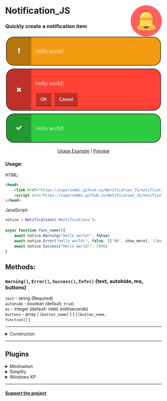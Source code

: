 # Notification_JS     <img src="imgs/notification-logo2.svg" height="100px" align="right">

### Quickly create a notification item

<p align="center">
  <img src="imgs/main_img.png" width="500px">
</p>

<p align="center">
	<a href="example.html">Usage Example</a> | 
	<a href="https://superzombi.github.io/Notification_JS/example.html">Preview</a>
</p>

### Usage:

HTML:
```html
<head>
    <link href="https://superzombi.github.io/Notification_JS/notifications.css" rel="stylesheet">
    <script src="https://superzombi.github.io/Notification_JS/notifications.js"></script>
</head>
```

JavaScript:
```javascript
notice = Notifications('#notifications');
  
async function func_name(){
    await notice.Warning("Hello world!", false)
    await notice.Error("Hello world!", false, [['OK', show_more], 'Cancel'])
    await notice.Success("Hello world!", 3000)
}
```

## Methods:

### ```Warning()```, ```Error()```, ```Success()```, ```Info()``` (text, autohide, ms, buttons)
  <code>text</code> - string (Required) </br>
  <code>autohide</code> - boolean (default: <code>true</code>) </br>
  <code>ms</code> - integer (default: <code>5000</code>) (milliseconds) </br>
  <code>buttons</code> - array ( <code>[button_name]</code> )   ( <code>[[button_name, function]]</code> )
  
<hr>
<details>
	<summary>Constructor:</summary>

### ```Notifications()```

<table>
	<tr>
		<th>Attribute</th>
		<th>Data type</th>
		<th>Default</th>
	</tr>
	<tr>
		<td> <code>element</code> </td>
		<td>documentElement</td>
		<td> <code>document.body</code> </td>
	</tr>
</table>
<hr>

### ```animationIN()```

<table>
	<tr>
		<th>Attribute</th>
		<th>Data type</th>
		<th>Default</th>
	</tr>
	<tr>
		<td> <code>anim_name</code> </td>
		<td>string or array or arguments</td>
		<td> <code>["scale", "opacity"]</code> </td>
	</tr>
</table>

<details>
	<summary>List of available values:</summary>
	
```javascript
["none", "opacity", "scale", "scale-right", "scale-left"]
```
<a href="plugins/animation_examples.html">Usage Example</a> | 
<a href="https://superzombi.github.io/Notification_JS/plugins/animation_examples.html">Preview</a>
</details>
<hr>
  
### ```clear()``` - Clear non active notifications

### ```clearAll()``` - Clear all notifications
  
</details>

<hr>

## Plugins

<details>
	<summary>Minimalism</summary>
	
```html
<link href="https://superzombi.github.io/Notification_JS/plugins/minimalism.css" rel="stylesheet">
```
	
<p align="center">
  <img src="imgs/minim_light.png" width="405px">
  <img src="imgs/minim_dark.png" width="405px">
  <br>
  <a href="plugins/example_minimalism.html">Example</a> | 
  <a href="https://superzombi.github.io/Notification_JS/plugins/example_minimalism.html">Preview</a>
</p>
	
<hr>
	
</details>

<details>
	<summary>Simplity</summary>
	
```html
<link href="https://superzombi.github.io/Notification_JS/plugins/simplity.css" rel="stylesheet">
```
	
<p align="center">
  <img src="imgs/simple_light.png" width="405px">
  <img src="imgs/simple_dark.png" width="405px">
  <br>
  <a href="plugins/example_simplity.html">Example</a> | 
  <a href="https://superzombi.github.io/Notification_JS/plugins/example_simplity.html">Preview</a>
</p>
	
<hr>
	
</details>

<details>
	<summary>Windows XP</summary>
	
```html
<link href="https://superzombi.github.io/Notification_JS/plugins/windows.css" rel="stylesheet">
```
	
<p align="center">
  <img src="imgs/windowsXP.png" width="450px">
  <br>
  <a href="plugins/example_windows.html">Example</a> | 
  <a href="https://superzombi.github.io/Notification_JS/plugins/example_windows.html">Preview</a>
</p>

</details>

<hr>

#### <a href="https://www.donationalerts.com/r/super_zombi">Support the project</a>
